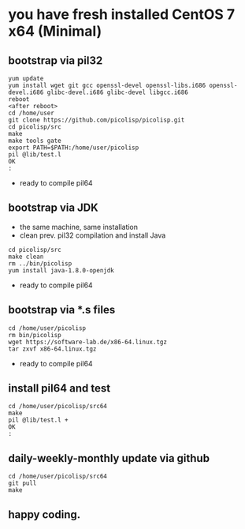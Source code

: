 # you have fresh installed CentOS 7 x64 (Minimal)

## bootstrap via pil32
```
yum update
yum install wget git gcc openssl-devel openssl-libs.i686 openssl-devel.i686 glibc-devel.i686 glibc-devel libgcc.i686
reboot
<after reboot>
cd /home/user
git clone https://github.com/picolisp/picolisp.git
cd picolisp/src
make
make tools gate
export PATH=$PATH:/home/user/picolisp
pil @lib/test.l
OK
:
```
* ready to compile pil64

## bootstrap via JDK
* the same machine, same installation
* clean prev. pil32 compilation and install Java

```
cd picolisp/src
make clean
rm ../bin/picolisp
yum install java-1.8.0-openjdk
```
* ready to compile pil64

## bootstrap via *.s files
```
cd /home/user/picolisp
rm bin/picolisp
wget https://software-lab.de/x86-64.linux.tgz
tar zxvf x86-64.linux.tgz
```
* ready to compile pil64

## install pil64 and test
```
cd /home/user/picolisp/src64
make
pil @lib/test.l +
OK
:
```

## daily-weekly-monthly update via github
```
cd /home/user/picolisp/src64
git pull
make
```

## happy coding.
